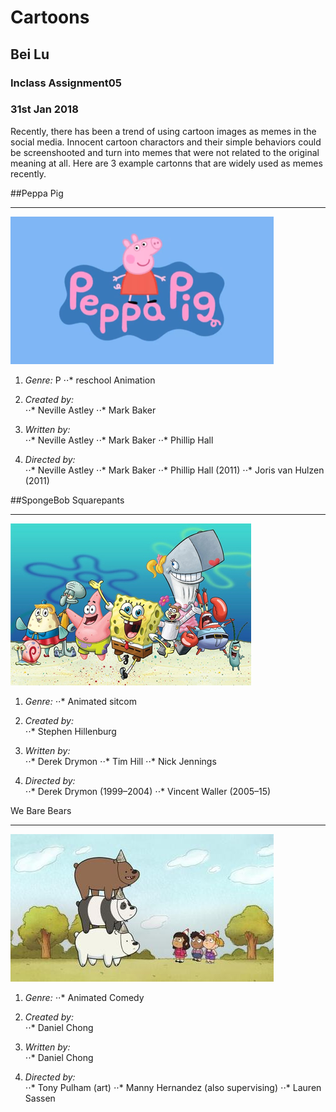 # Cartoons
## Bei Lu
### Inclass Assignment05
### 31st Jan 2018

Recently, there has been a trend of using cartoon images as memes in the social media. Innocent cartoon charactors and their simple behaviors could be screenshooted and turn into memes that were not related to the original meaning at all. Here are 3 example cartonns that are widely used as memes recently.


##Peppa Pig
***
![alt text](https://github.com/hzyjlb/inclass04-TOKYO/blob/master/media/pp.png)
1. _Genre:_	P
⋅⋅* reschool Animation
2. _Created by:_	
⋅⋅* Neville Astley
⋅⋅* Mark Baker

3. _Written by:_	
⋅⋅* Neville Astley
⋅⋅* Mark Baker
⋅⋅* Phillip Hall

4. _Directed by:_	
⋅⋅* Neville Astley
⋅⋅* Mark Baker
⋅⋅* Phillip Hall (2011)
⋅⋅* Joris van Hulzen (2011)

##SpongeBob Squarepants
***
![alt text](https://github.com/hzyjlb/inclass04-TOKYO/blob/master/media/sb.png)
1. _Genre:_	
⋅⋅* Animated sitcom

2. _Created by:_	
⋅⋅* Stephen Hillenburg

3. _Written by:_	
⋅⋅* Derek Drymon
⋅⋅* Tim Hill
⋅⋅* Nick Jennings

4. _Directed by:_	
⋅⋅* Derek Drymon (1999–2004)
⋅⋅* Vincent Waller (2005–15)


We Bare Bears
***
![alt text](https://github.com/hzyjlb/inclass04-TOKYO/blob/master/media/wbb.jpg)
1. _Genre:_	
⋅⋅* Animated Comedy

2. _Created by:_	
⋅⋅* Daniel Chong

3. _Written by:_	
⋅⋅* Daniel Chong

4. _Directed by:_	
⋅⋅* Tony Pulham (art)
⋅⋅* Manny Hernandez (also supervising)
⋅⋅* Lauren Sassen
